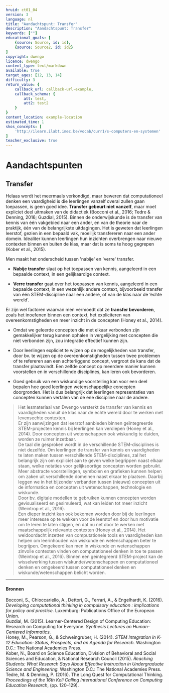 ```yaml
---
hruid: ct01_04
version: 3
language: nl
title: "Aandachtspunt: Transfer"
description: "Aandachtspunt: Transfer"
keywords: [""]
educational_goals: [
    {source: Source, id: id}, 
    {source: Source2, id: id2}
]
copyright: dwengo
licence: dwengo
content_type: text/markdown
available: true
target_ages: [12, 13, 14]
difficulty: 3
return_value: {
    callback_url: callback-url-example,
    callback_schema: {
        att: test,
        att2: test2
    }
}
content_location: example-location
estimated_time: 1
skos_concepts: [
    'http://ilearn.ilabt.imec.be/vocab/curr1/s-computers-en-systemen'
]
teacher_exclusive: true
---
```

# Aandachtspunten

## Transfer
Helaas wordt het meermaals verkondigd, maar beweren dat computationeel denken een vaardigheid is die leerlingen vanzelf overal zullen gaan toepassen, is geen goed idee. **Transfer gebeurt niet vanzelf**, maar moet expliciet deel uitmaken van de didactiek (Bocconi et al., 2016; Tedre & Denning, 2016; Guzdial, 2015). Binnen de onderwijskunde is de transfer van kennis van één vakgebied naar een ander, en van de theorie naar de praktijk, één van de belangrijkste uitdagingen. Het is geweten dat leerlingen leerstof, gezien in een bepaald vak, moeilijk transfereren naar een ander domein. Idealiter kunnen leerlingen hun inzichten overbrengen naar nieuwe contexten binnen en buiten de klas, maar dat is soms te hoog gegrepen (Kober et al., 2015).

Men maakt het onderscheid tussen 'nabije' en 'verre' transfer. 

* **Nabije transfer** slaat op het toepassen van kennis, aangeleerd in een bepaalde context, in een gelijkaardige context.

* **Verre transfer** gaat over het toepassen van kennis, aangeleerd in een bepaalde context, in een wezenlijk andere context, bijvoorbeeld transfer van één STEM-discipline naar een andere, of van de klas naar de ‘echte wereld’.

Er zijn wel factoren waarvan men vermoedt dat ze **transfer bevorderen**, zoals het inoefenen binnen een context, het expliciteren van overeenkomstigheden en meer inzicht in de concepten (Honey et al., 2014).

* Omdat we geleerde concepten die met elkaar verbonden zijn gemakkelijker terug kunnen ophalen in vergelijking met concepten die niet verbonden zijn, zou integratie effectief kunnen zijn.

* Door leerlingen expliciet te wijzen op de mogelijkheden van transfer, door bv. te wijzen op de overeenkomstigheden tussen twee problemen of te refereren aan een achterliggend concept, vergroot de kans dat de transfer plaatsvindt. Een zelfde concept op meerdere manier kunnen voorstellen en in verschillende disciplines, kan leren ook bevorderen.

* Goed gebruik van een wiskundige voorstelling kan voor een deel bepalen hoe goed leerlingen wetenschappelijke concepten doorgronden. Het is dus belangrijk dat leerlingen representaties van concepten kunnen vertalen van de ene discipline naar de andere. 


> Het lesmateriaal van Dwengo versterkt de transfer van kennis en vaardigheden vanuit de klas naar de echte wereld door te werken met levensechte contexten.<br>
> Er zijn aanwijzingen dat leerstof aanbieden binnen geïntegreerde STEM-projecten kennis bij leerlingen kan verdiepen (Honey et al., 2014). Door concepten uit wetenschappen ook wiskundig te duiden, worden ze ruimer inzetbaar.<br>
> De taal die gesproken wordt in de verschillende STEM-disciplines is niet dezelfde. Om leerlingen de transfer van kennis en vaardigheden te laten maken tussen verschillende STEM-disciplines, zal het belangrijk zijn om expliciet aan te geven welke begrippen naast elkaar staan, welke notaties voor gelijksoortige concepten worden gebruikt.<br>
> Meer abstracte voorstellingen, symbolen en grafieken kunnen helpen om zaken uit verschillende domeinen naast elkaar te plaatsen. Daarbij leggen we in het bijzonder verbanden tussen (nieuwe) concepten uit de informatica en concepten uit wetenschappen, technologie en wiskunde.<br>
> Door bv. digitale modellen te gebruiken kunnen concepten worden gevisualiseerd en gesimuleerd, wat kan leiden tot meer inzicht (Weintrop et al., 2016).<br>
> Een dieper inzicht kan ook bekomen worden door bij de leerlingen meer interesse op te wekken voor de leerstof en door hun motivatie om te leren te laten stijgen, en dat nu net door te werken met maatschappelijk relevante contexten (Honey et al., 2014).
> Het weldoordacht inzetten van computationele tools en vaardigheden kan helpen om leerinhouden van wiskunde en wetenschappen beter te begrijpen. Omgekeerd kan men in wiskunde en wetenschappen zinvolle contexten vinden om computationeel denken in toe te passen (Weintrop et al., 2016). Binnen een geïntegreerd STEM-project kan de wisselwerking tussen wiskunde/wetenschappen en computationeel denken en omgekeerd tussen computationeel denken en wiskunde/wetenschappen belicht worden.




---------------------------
#### Bronnen 
Bocconi, S., Chioccariello, A., Dettori, G., Ferrari, A., & Engelhardt, K. (2016). *Developing computational thinking in compulsory education : implications for policy and practice.* Luxemburg: Publications Office of the European Union.<br>
Guzdial, M. (2015). Learner-Centered Design of Computing Education: Research on Computing for Everyone. *Synthesis Lectures on Human-Centered Informatics.*<br>
Honey, M., Pearson, G., & Schweingruber, H. (2014). *STEM Integration in K-12 Education: Status, Prospects, and an Agenda for Research.* Washington D.C.: The National Academies Press.<br>
Kober, N., Board on Science Education, Division of Behavioral and Social Sciences and Education, & National Research Council (2015). *Reaching Students: What Research Says About Effective Instruction in Undergraduate Science and Engineering.* Washington D.C.: The National Academies Press.<br>
Tedre, M. & Denning, P. (2016). The Long Quest for Computational Thinking. *Proceedings of the 16th Koli Calling International Conference on Computing Education Research*, (pp. 120–129).
